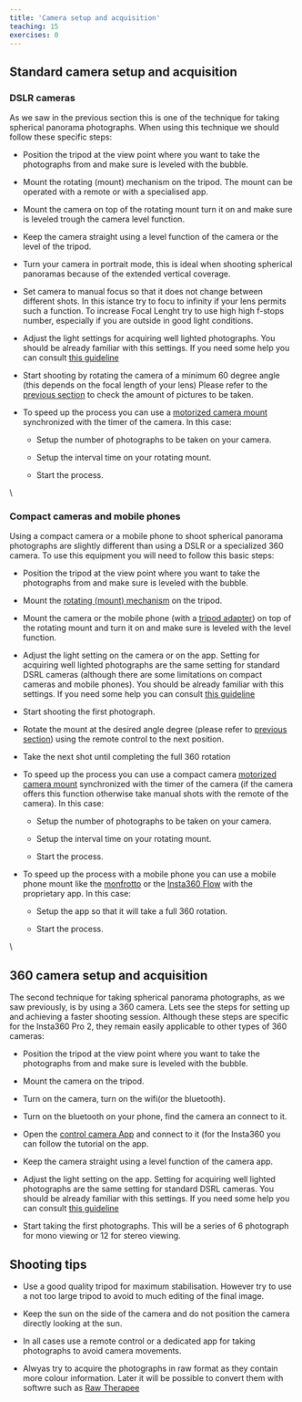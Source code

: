 ```yaml
---
title: 'Camera setup and acquisition'
teaching: 15
exercises: 0
---
```



## Standard camera setup and acquisition

### DSLR cameras
<!--
<span style="color:red">
NICOLA PLEASE: add basics of setting up a camera. You can use some of the text below. Explain why a timer is needed. Be more comprehensive.
</span>
 -->
As we saw in the previous section this is one of the technique for taking spherical panorama photographs. When using this technique we should follow these specific steps:

- Position the tripod at the view point where you want to take the photographs from and make sure is leveled with the bubble.

- Mount the rotating (mount) mechanism on the tripod. The mount can be operated with a remote or with a specialised app.

- Mount the camera on top of the rotating mount turn it on and make sure is leveled trough the camera level function.

- Keep the camera straight using a level function of the camera or the level of the tripod.

- Turn your camera in portrait mode, this is ideal when shooting spherical panoramas because of the extended vertical coverage.

- Set camera to manual focus so that it does not change between different shots. In this istance try to focu to infinity if your lens permits such a function. To increase Focal Lenght try to use high high f-stops number, especially if you are outside in good light conditions.

- Adjust the light settings for acquiring well lighted photographs. You should be already  familiar with this settings. If you need some help you can consult [this guideline](https://capturetheatlas.com/camera-settings/)

- Start shooting by rotating the camera of a minimum 60 degree angle (this depends on the focal length of your lens) Please refer to the [previous section](difference-between-techniques.Rmd) to check the amount of pictures to be taken.

- To speed up the process you can use a [motorized camera mount](https://www.manfrotto.com/global/genie-ii-pan-tilt-sy0031-0001/) synchronized with the timer of the camera. In this case:

  - Setup the number of photographs to be taken on your camera.
  
  - Setup the interval time on your rotating mount.
  
  - Start the process.

\ 

### Compact cameras and mobile phones 
Using a compact camera or a mobile phone to shoot spherical panorama photographs are slightly different than using a DSLR or a specialized 360 camera.
To use this equipment you will need to follow this basic steps:

- Position the tripod at the view point where you want to take the photographs from and make sure is leveled with the bubble.

- Mount the [rotating (mount) mechanism](https://www.manfrotto.com/global/move-quick-release-system-mvaqr/) on the tripod.

- Mount the camera or the mobile phone (with a [tripod adapter](https://www.manfrotto.com/global/products/smartphones-action-cameras-drones/smartphone-accessories/)) on top of the rotating mount and turn it on and make sure is leveled with the level function.

- Adjust the light setting on the camera or on the app. Setting for acquiring well lighted photographs are the same setting for standard DSRL cameras (although there are some limitations on compact cameras and mobile phones). You should be already  familiar with this settings. If you need some help you can consult [this guideline](https://capturetheatlas.com/camera-settings/)

- Start shooting the first photograph.

- Rotate the mount at the desired angle degree (please refer to [previous section](differences-between.techniques.Rmd)) using the remote control to the next position.

- Take the next shot until completing the full 360 rotation

- To speed up the process you can use a compact camera [motorized camera mount](https://www.manfrotto.com/global/pixi-pano360-remotely-controlled-motorized-head-mhpixi360/) synchronized with the timer of the camera (if the camera offers this function otherwise take manual shots with the remote of the camera). In this case:

  - Setup the number of photographs to be taken on your camera.
  
  - Setup the interval time on your rotating mount.
  
  - Start the process.
  
- To speed up the process with a mobile phone you can use a  mobile phone mount like the [monfrotto](https://www.manfrotto.com/global/pixi-pano360-remotely-controlled-motorized-head-mhpixi360/) or the [Insta360 Flow](https://www.insta360.com/product/insta360-flow) with the proprietary app. In this case:

  - Setup the app so that it will take a full 360 rotation.
  
  - Start the process.

\
 
## 360 camera setup and acquisition

The second technique for taking spherical panorama photographs, as we saw previously, is by using a 360 camera. Lets see the steps for setting up and achieving a faster shooting session. Although these steps are specific for the Insta360 Pro 2, they remain easily applicable to other types of 360 cameras:

- Position the tripod at the view point where you want to take the photographs from and make sure is leveled with the bubble.

- Mount the camera on the tripod.

- Turn on the camera, turn on the wifi(or the bluetooth).

- Turn on the bluetooth on your phone, find the camera an connect to it.

- Open the [control camera App](https://www.insta360.com/download/insta360-pro2) and connect to it (for the Insta360 you can follow the tutorial on the app.

- Keep the camera straight using a level function of the camera app.

- Adjust the light setting on the app. Setting for acquiring well lighted photographs are the same setting for standard DSRL cameras. You should be already  familiar with this settings. If you need some help you can consult [this guideline](https://capturetheatlas.com/camera-settings/)

- Start taking the first photographs. This will be a series of 6 photograph for mono viewing or 12 for stereo viewing.



## Shooting tips

- Use a good quality tripod for maximum stabilisation. However try to use a not too large tripod to avoid to much editing of the final image.

- Keep the sun on the side of the camera and do not position the camera directly looking at the sun.

- In all cases use a remote control or a dedicated app for taking photographs to avoid camera movements.

- Alwyas try to acquire the photographs in raw format as they contain more colour information. Later it will be possible to convert them with softwre such as [Raw Therapee](https://www.rawtherapee.com/)


